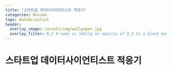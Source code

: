 ```yaml
---
title: "스타트업 데이터사이언티스트 적응기"
categories: Review
tags: DataScientist
header:
  overlay_image: /assets/img/wallpaper.jpg
  overlay_filter: 0.2 # same as adding an opacity of 0.5 to a black background
---
```


# 스타트업 데이터사이언티스트 적응기



##



##
